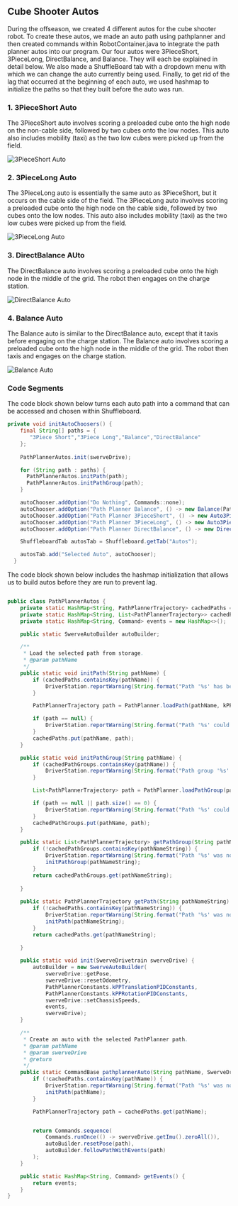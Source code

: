 ## Cube Shooter Autos

During the offseason, we created 4 different autos for the cube shooter robot. To create these autos, we made an auto path using pathplanner and then created commands within RobotContainer.java to integrate the path planner autos into our program. Our four autos were 3PieceShort, 3PieceLong, DirectBalance, and Balance. They will each be explained in detail below. We also made a ShuffleBoard tab with a dropdown menu with which we can change the auto currently being used. Finally, to get rid of the lag that occurred at the beginning of each auto, we used hashmap to initialize the paths so that they built before the auto was run.


### 1. 3PieceShort Auto

The 3PieceShort auto involves scoring a preloaded cube onto the high node on the non-cable side, followed by two cubes onto the low nodes. This auto also includes mobility (taxi) as the two low cubes were picked up from the field.

![3PieceShort Auto](Documentation/source/images/Offseason/Prog/3PieceShortPathPlannerAuto.png)​

### 2. 3PieceLong Auto

The 3PieceLong auto is essentially the same auto as 3PieceShort, but it occurs on the cable side of the field. The 3PieceLong auto involves scoring a preloaded cube onto the high node on the cable side, followed by two cubes onto the low nodes. This auto also includes mobility (taxi) as the two low cubes were picked up from the field.

![3PieceLong Auto](Documentation/source/images/Offseason/Prog/3PieceLongPathPlannerAuto.PNG)​

### 3. DirectBalance AUto

The DirectBalance auto involves scoring a preloaded cube onto the high node in the middle of the grid. The robot then engages on the charge station.

![DirectBalance Auto](Documentation/source/images/Offseason/Prog/DirectBalancePathPlannerAuto.png)​

### 4. Balance Auto

The Balance auto is similar to the DirectBalance auto, except that it taxis before engaging on the charge station. The Balance auto involves scoring a preloaded cube onto the high node in the middle of the grid. The robot then taxis and engages on the charge station.

![Balance Auto](Documentation/source/images/Offseason/Prog/BalancePathPlannerAuto.PNG)​

### Code Segments

The code block shown below turns each auto path into a command that can be accessed and chosen within Shuffleboard. 

```java
private void initAutoChoosers() {
    final String[] paths = {
       "3Piece Short","3Piece Long","Balance","DirectBalance"
    };
    
    PathPlannerAutos.init(swerveDrive);

    for (String path : paths) {
      PathPlannerAutos.initPath(path);
      PathPlannerAutos.initPathGroup(path);
    }

    autoChooser.addOption("Do Nothing", Commands::none);
    autoChooser.addOption("Path Planner Balance", () -> new Balance(PathPlannerAutos.autoBuilder, swerveDrive, shooter, wrist));
    autoChooser.addOption("Path Planner 3PieceShort", () -> new Auto3PieceShort(PathPlannerAutos.autoBuilder,swerveDrive, shooter, wrist));
    autoChooser.addOption("Path Planner 3PieceLong", () -> new Auto3PieceLong(PathPlannerAutos.autoBuilder, swerveDrive, shooter, wrist));
    autoChooser.addOption("Path Planner DirectBalance", () -> new DirectBalance(PathPlannerAutos.autoBuilder, swerveDrive, shooter, wrist));

    ShuffleboardTab autosTab = Shuffleboard.getTab("Autos");

    autosTab.add("Selected Auto", autoChooser);
  }

```

The code block shown below includes the hashmap initialization that allows us to build autos before they are run to prevent lag.

```java

public class PathPlannerAutos {
    private static HashMap<String, PathPlannerTrajectory> cachedPaths = new HashMap<>();
    private static HashMap<String, List<PathPlannerTrajectory>> cachedPathGroups = new HashMap<>();
    private static HashMap<String, Command> events = new HashMap<>();

    public static SwerveAutoBuilder autoBuilder;

    /**
     * Load the selected path from storage.
     * @param pathName
     */
    public static void initPath(String pathName) {
        if (cachedPaths.containsKey(pathName)) {
            DriverStation.reportWarning(String.format("Path '%s' has been loaded more than once.", pathName), true);
        }

        PathPlannerTrajectory path = PathPlanner.loadPath(pathName, kPPPathConstraints);

        if (path == null) {
            DriverStation.reportWarning(String.format("Path '%s' could not be loaded!", pathName), true);
        }
        cachedPaths.put(pathName, path);
    }

    public static void initPathGroup(String pathName) {
        if (cachedPathGroups.containsKey(pathName)) {
            DriverStation.reportWarning(String.format("Path group '%s' has been loaded more than once.", pathName), true);
        }

        List<PathPlannerTrajectory> path = PathPlanner.loadPathGroup(pathName, kPPPathConstraints);

        if (path == null || path.size() == 0) {
            DriverStation.reportWarning(String.format("Path '%s' could not be loaded!", pathName), true);
        }
        cachedPathGroups.put(pathName, path);
    }

    public static List<PathPlannerTrajectory> getPathGroup(String pathNameString) {
        if (!cachedPathGroups.containsKey(pathNameString)) {
            DriverStation.reportWarning(String.format("Path '%s' was not pre-loaded into memory, which may cause lag during the Autonomous Period.", pathNameString), true);
            initPathGroup(pathNameString);
        }
        return cachedPathGroups.get(pathNameString);
        
    }
    
    public static PathPlannerTrajectory getPath(String pathNameString) {
        if (!cachedPaths.containsKey(pathNameString)) {
            DriverStation.reportWarning(String.format("Path '%s' was not pre-loaded into memory, which may cause lag during the Autonomous Period.", pathNameString), true);
            initPath(pathNameString);
        }
        return cachedPaths.get(pathNameString);
        
    }

    public static void init(SwerveDrivetrain swerveDrive) {
        autoBuilder = new SwerveAutoBuilder(
            swerveDrive::getPose, 
            swerveDrive::resetOdometry, 
            PathPlannerConstants.kPPTranslationPIDConstants,
            PathPlannerConstants.kPPRotationPIDConstants,
            swerveDrive::setChassisSpeeds, 
            events,
            swerveDrive);
    }

    /**
     * Create an auto with the selected PathPlanner path.
     * @param pathName
     * @param swerveDrive
     * @return
     */
    public static CommandBase pathplannerAuto(String pathName, SwerveDrivetrain swerveDrive) {
        if (!cachedPaths.containsKey(pathName)) {
            DriverStation.reportWarning(String.format("Path '%s' was not pre-loaded into memory, which may cause lag during the Autonomous Period.", pathName), true);
            initPath(pathName);
        }

        PathPlannerTrajectory path = cachedPaths.get(pathName);


        return Commands.sequence(
            Commands.runOnce(() -> swerveDrive.getImu().zeroAll()),
            autoBuilder.resetPose(path),
            autoBuilder.followPathWithEvents(path)
        );
    }

    public static HashMap<String, Command> getEvents() {
        return events;
    }
}
```
